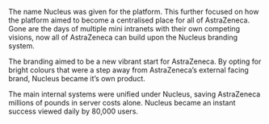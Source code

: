 The name Nucleus was given for the platform. This further focused on how the platform aimed to become a centralised place for all of AstraZeneca. Gone are the days of multiple mini intranets with their own competing visions, now all of AstraZeneca can build upon the Nucleus branding system.

The branding aimed to be a new vibrant start for AstraZeneca. By opting for bright colours that were a step away from AstraZeneca’s external facing brand, Nucleus became it’s own product.

The main internal systems were unified under Nucleus, saving AstraZeneca millions of pounds in server costs alone. Nucleus became an instant success viewed daily by 80,000 users.
